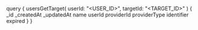 query {
    usersGetTarget(
        userId: "<USER_ID>",
        targetId: "<TARGET_ID>"
    ) {
        _id
        _createdAt
        _updatedAt
        name
        userId
        providerId
        providerType
        identifier
        expired
    }
}
